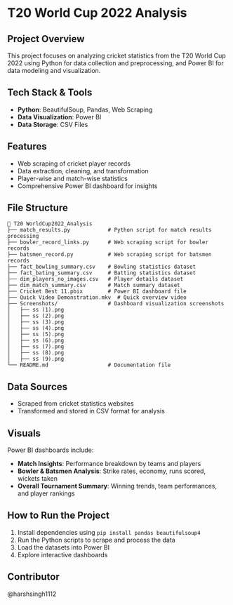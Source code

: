 # T20 World Cup 2022 Analysis

## Project Overview
This project focuses on analyzing cricket statistics from the T20 World Cup 2022 using Python for data collection and preprocessing, and Power BI for data modeling and visualization.

## Tech Stack & Tools
- **Python**: BeautifulSoup, Pandas, Web Scraping
- **Data Visualization**: Power BI
- **Data Storage**: CSV Files

## Features
- Web scraping of cricket player records
- Data extraction, cleaning, and transformation
- Player-wise and match-wise statistics
- Comprehensive Power BI dashboard for insights

## File Structure
```
📂 T20 WorldCup2022_Analysis
├── match_results.py            # Python script for match results processing
├── bowler_record_links.py      # Web scraping script for bowler records
├── batsmen_record.py           # Web scraping script for batsmen records
├── fact_bowling_summary.csv    # Bowling statistics dataset
├── fact_bating_summary.csv     # Batting statistics dataset
├── dim_players_no_images.csv   # Player details dataset
├── dim_match_summary.csv       # Match summary dataset
├── Cricket Best 11.pbix        # Power BI dashboard file
├── Quick Video Demonstration.mkv  # Quick overview video
├── Screenshots/                # Dashboard visualization screenshots
│   ├── ss (1).png
│   ├── ss (2).png
│   ├── ss (3).png
│   ├── ss (4).png
│   ├── ss (5).png
│   ├── ss (6).png
│   ├── ss (7).png
│   ├── ss (8).png
│   ├── ss (9).png
└── README.md                   # Documentation file
```

## Data Sources
- Scraped from cricket statistics websites
- Transformed and stored in CSV format for analysis

## Visuals
Power BI dashboards include:
- **Match Insights**: Performance breakdown by teams and players
- **Bowler & Batsmen Analysis**: Strike rates, economy, runs scored, wickets taken
- **Overall Tournament Summary**: Winning trends, team performances, and player rankings

## How to Run the Project
1. Install dependencies using `pip install pandas beautifulsoup4`
2. Run the Python scripts to scrape and process the data
3. Load the datasets into Power BI
4. Explore interactive dashboards

## Contributor
@harshsingh1112
